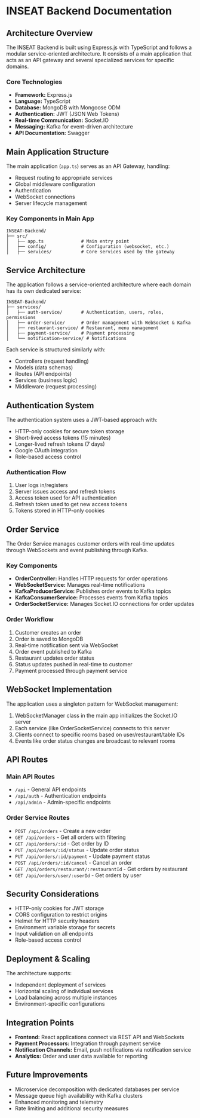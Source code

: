 # INSEAT Backend Documentation

## Architecture Overview

The INSEAT Backend is built using Express.js with TypeScript and follows a modular service-oriented architecture. It consists of a main application that acts as an API gateway and several specialized services for specific domains.

### Core Technologies

- **Framework:** Express.js
- **Language:** TypeScript
- **Database:** MongoDB with Mongoose ODM
- **Authentication:** JWT (JSON Web Tokens)
- **Real-time Communication:** Socket.IO
- **Messaging:** Kafka for event-driven architecture
- **API Documentation:** Swagger

## Main Application Structure

The main application (`app.ts`) serves as an API Gateway, handling:

- Request routing to appropriate services
- Global middleware configuration
- Authentication
- WebSocket connections
- Server lifecycle management

### Key Components in Main App

```
INSEAT-Backend/
├── src/
│   ├── app.ts              # Main entry point
│   ├── config/             # Configuration (websocket, etc.)
│   ├── services/           # Core services used by the gateway
```

## Service Architecture

The application follows a service-oriented architecture where each domain has its own dedicated service:

```
INSEAT-Backend/
├── services/
│   ├── auth-service/       # Authentication, users, roles, permissions
│   ├── order-service/      # Order management with WebSocket & Kafka
│   ├── restaurant-service/ # Restaurant, menu management
│   ├── payment-service/    # Payment processing
│   └── notification-service/ # Notifications
```

Each service is structured similarly with:
- Controllers (request handling)
- Models (data schemas)
- Routes (API endpoints)
- Services (business logic)
- Middleware (request processing)

## Authentication System

The authentication system uses a JWT-based approach with:

- HTTP-only cookies for secure token storage
- Short-lived access tokens (15 minutes)
- Longer-lived refresh tokens (7 days)
- Google OAuth integration
- Role-based access control

### Authentication Flow

1. User logs in/registers 
2. Server issues access and refresh tokens
3. Access token used for API authentication
4. Refresh token used to get new access tokens
5. Tokens stored in HTTP-only cookies

## Order Service

The Order Service manages customer orders with real-time updates through WebSockets and event publishing through Kafka.

### Key Components

- **OrderController:** Handles HTTP requests for order operations
- **WebSocketService:** Manages real-time notifications
- **KafkaProducerService:** Publishes order events to Kafka topics
- **KafkaConsumerService:** Processes events from Kafka topics
- **OrderSocketService:** Manages Socket.IO connections for order updates

### Order Workflow

1. Customer creates an order
2. Order is saved to MongoDB
3. Real-time notification sent via WebSocket
4. Order event published to Kafka
5. Restaurant updates order status
6. Status updates pushed in real-time to customer
7. Payment processed through payment service

## WebSocket Implementation

The application uses a singleton pattern for WebSocket management:

1. WebSocketManager class in the main app initializes the Socket.IO server
2. Each service (like OrderSocketService) connects to this server
3. Clients connect to specific rooms based on user/restaurant/table IDs
4. Events like order status changes are broadcast to relevant rooms

## API Routes

### Main API Routes
- `/api` - General API endpoints
- `/api/auth` - Authentication endpoints
- `/api/admin` - Admin-specific endpoints

### Order Service Routes
- `POST /api/orders` - Create a new order
- `GET /api/orders` - Get all orders with filtering
- `GET /api/orders/:id` - Get order by ID
- `PUT /api/orders/:id/status` - Update order status
- `PUT /api/orders/:id/payment` - Update payment status
- `POST /api/orders/:id/cancel` - Cancel an order
- `GET /api/orders/restaurant/:restaurantId` - Get orders by restaurant
- `GET /api/orders/user/:userId` - Get orders by user

## Security Considerations

- HTTP-only cookies for JWT storage
- CORS configuration to restrict origins
- Helmet for HTTP security headers
- Environment variable storage for secrets
- Input validation on all endpoints
- Role-based access control

## Deployment & Scaling

The architecture supports:
- Independent deployment of services
- Horizontal scaling of individual services
- Load balancing across multiple instances
- Environment-specific configurations

## Integration Points

- **Frontend:** React applications connect via REST API and WebSockets
- **Payment Processors:** Integration through payment service
- **Notification Channels:** Email, push notifications via notification service
- **Analytics:** Order and user data available for reporting

## Future Improvements

- Microservice decomposition with dedicated databases per service
- Message queue high availability with Kafka clusters
- Enhanced monitoring and telemetry
- Rate limiting and additional security measures 